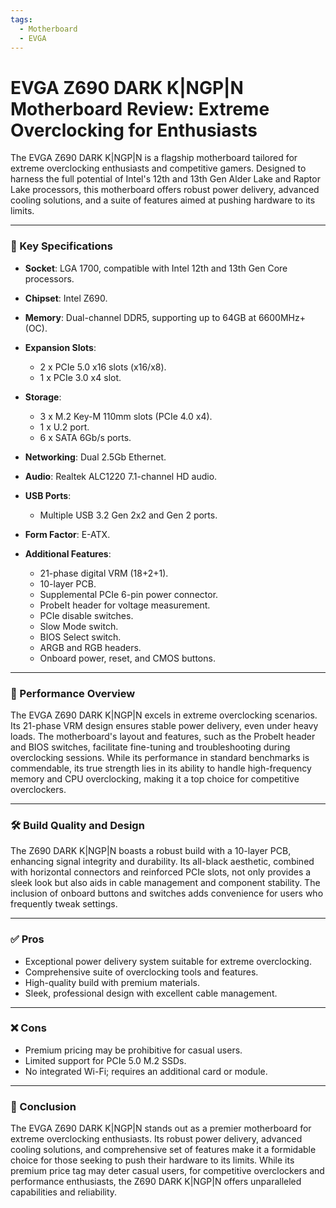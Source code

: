 ```yaml
---
tags:
  - Motherboard
  - EVGA
---
```


# **EVGA Z690 DARK K|NGP|N Motherboard Review: Extreme Overclocking for Enthusiasts**

The EVGA Z690 DARK K|NGP|N is a flagship motherboard tailored for extreme overclocking enthusiasts and competitive gamers. Designed to harness the full potential of Intel's 12th and 13th Gen Alder Lake and Raptor Lake processors, this motherboard offers robust power delivery, advanced cooling solutions, and a suite of features aimed at pushing hardware to its limits.

---

### 🔧 Key Specifications

* **Socket**: LGA 1700, compatible with Intel 12th and 13th Gen Core processors.
* **Chipset**: Intel Z690.
* **Memory**: Dual-channel DDR5, supporting up to 64GB at 6600MHz+ (OC).
* **Expansion Slots**:

  * 2 x PCIe 5.0 x16 slots (x16/x8).
  * 1 x PCIe 3.0 x4 slot.
* **Storage**:

  * 3 x M.2 Key-M 110mm slots (PCIe 4.0 x4).
  * 1 x U.2 port.
  * 6 x SATA 6Gb/s ports.
* **Networking**: Dual 2.5Gb Ethernet.
* **Audio**: Realtek ALC1220 7.1-channel HD audio.
* **USB Ports**:

  * Multiple USB 3.2 Gen 2x2 and Gen 2 ports.
* **Form Factor**: E-ATX.
* **Additional Features**:

  * 21-phase digital VRM (18+2+1).
  * 10-layer PCB.
  * Supplemental PCIe 6-pin power connector.
  * ProbeIt header for voltage measurement.
  * PCIe disable switches.
  * Slow Mode switch.
  * BIOS Select switch.
  * ARGB and RGB headers.
  * Onboard power, reset, and CMOS buttons.

---

### 🧪 Performance Overview

The EVGA Z690 DARK K|NGP|N excels in extreme overclocking scenarios. Its 21-phase VRM design ensures stable power delivery, even under heavy loads. The motherboard's layout and features, such as the ProbeIt header and BIOS switches, facilitate fine-tuning and troubleshooting during overclocking sessions. While its performance in standard benchmarks is commendable, its true strength lies in its ability to handle high-frequency memory and CPU overclocking, making it a top choice for competitive overclockers.

---

### 🛠️ Build Quality and Design

The Z690 DARK K|NGP|N boasts a robust build with a 10-layer PCB, enhancing signal integrity and durability. Its all-black aesthetic, combined with horizontal connectors and reinforced PCIe slots, not only provides a sleek look but also aids in cable management and component stability. The inclusion of onboard buttons and switches adds convenience for users who frequently tweak settings.

---

### ✅ Pros

* Exceptional power delivery system suitable for extreme overclocking.
* Comprehensive suite of overclocking tools and features.
* High-quality build with premium materials.
* Sleek, professional design with excellent cable management.

---

### ❌ Cons

* Premium pricing may be prohibitive for casual users.
* Limited support for PCIe 5.0 M.2 SSDs.
* No integrated Wi-Fi; requires an additional card or module.

---

### 📝 Conclusion

The EVGA Z690 DARK K|NGP|N stands out as a premier motherboard for extreme overclocking enthusiasts. Its robust power delivery, advanced cooling solutions, and comprehensive set of features make it a formidable choice for those seeking to push their hardware to its limits. While its premium price tag may deter casual users, for competitive overclockers and performance enthusiasts, the Z690 DARK K|NGP|N offers unparalleled capabilities and reliability.

